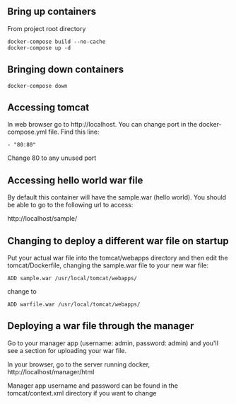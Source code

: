 ## Bring up containers

From project root directory

`docker-compose build --no-cache`  
`docker-compose up -d`

## Bringing down containers

`docker-compose down`   

## Accessing tomcat 

In web browser go to http://localhost.  You can change port in the docker-compose.yml file.  Find this line:

`- "80:80"`

Change 80 to any unused port

## Accessing hello world war file

By default this container will have the sample.war (hello world). You should be able to go to the following url to access:

http://localhost/sample/

## Changing to deploy a different war file on startup

Put your actual war file into the tomcat/webapps directory and then edit the tomcat/Dockerfile, changing the sample.war file to your new war file:

`ADD sample.war /usr/local/tomcat/webapps/`

change to 

`ADD warfile.war /usr/local/tomcat/webapps/`

## Deploying a war file through the manager

Go to your manager app (username: admin, password: admin) and you'll see a section for uploading your war file.

In your browser, go to the server running docker,  http://localhost/manager/html

Manager app username and password can be found in the tomcat/context.xml directory if you want to change
